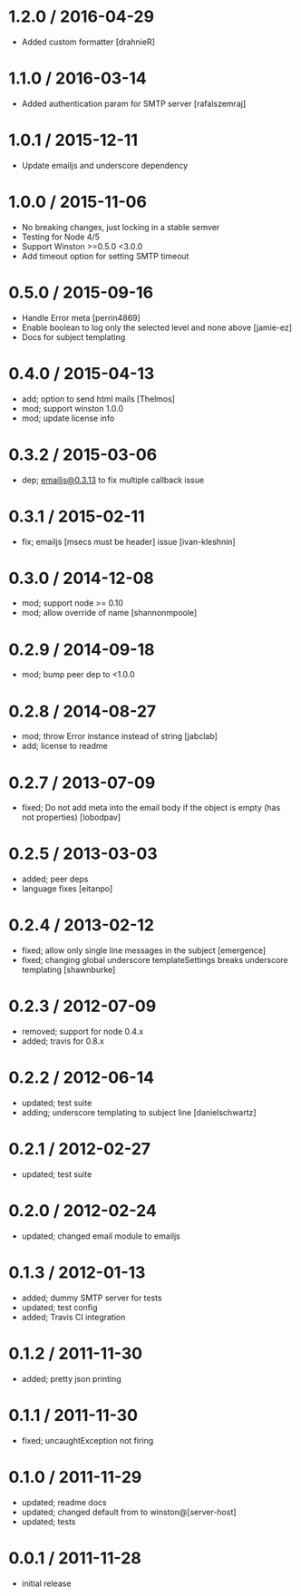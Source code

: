 
1.2.0 / 2016-04-29
==================

  * Added custom formatter [drahnieR]

1.1.0 / 2016-03-14
==================

  * Added authentication param for SMTP server [rafalszemraj]

1.0.1 / 2015-12-11
==================

  * Update emailjs and underscore dependency

1.0.0 / 2015-11-06
==================

  * No breaking changes, just locking in a stable semver
  * Testing for Node 4/5
  * Support Winston >=0.5.0 <3.0.0
  * Add timeout option for setting SMTP timeout

0.5.0 / 2015-09-16
==================

  * Handle Error meta [perrin4869]
  * Enable boolean to log only the selected level and none above [jamie-ez]
  * Docs for subject templating

0.4.0 / 2015-04-13
==================

  * add; option to send html mails [Thelmos]
  * mod; support winston 1.0.0
  * mod; update license info

0.3.2 / 2015-03-06
==================

  * dep; emailjs@0.3.13 to fix multiple callback issue

0.3.1 / 2015-02-11
==================

  * fix; emailjs [msecs must be header] issue [ivan-kleshnin]

0.3.0 / 2014-12-08
==================

  * mod; support node >= 0.10
  * mod; allow override of name [shannonmpoole]

0.2.9 / 2014-09-18
==================

 * mod; bump peer dep to <1.0.0

0.2.8 / 2014-08-27
==================

 * mod; throw Error instance instead of string [jabclab]
 * add; license to readme

0.2.7 / 2013-07-09 
==================

 * fixed; Do not add meta into the email body if the object is empty (has not properties) [lobodpav]

0.2.5 / 2013-03-03 
==================

  * added; peer deps
  * language fixes [eitanpo]

0.2.4 / 2013-02-12 
==================

  * fixed; allow only single line messages in the subject [emergence]
  * fixed; changing global underscore templateSettings breaks underscore templating [shawnburke]

0.2.3 / 2012-07-09 
==================

  * removed; support for node 0.4.x
  * added; travis for 0.8.x

0.2.2 / 2012-06-14 
==================

  * updated; test suite
  * adding; underscore templating to subject line [danielschwartz]

0.2.1 / 2012-02-27 
==================

  * updated; test suite

0.2.0 / 2012-02-24 
==================

  * updated; changed email module to emailjs

0.1.3 / 2012-01-13 
==================

  * added; dummy SMTP server for tests
  * updated; test config
  * added; Travis CI integration

0.1.2 / 2011-11-30 
==================

  * added; pretty json printing

0.1.1 / 2011-11-30 
==================

  * fixed; uncaughtException not firing

0.1.0 / 2011-11-29 
==================

  * updated; readme docs
  * updated; changed default from to winston@[server-host]
  * updated; tests

0.0.1 / 2011-11-28 
==================

  * initial release

